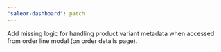 ```yaml
---
"saleor-dashboard": patch
---
```


Add missing logic for handling product variant metadata when accessed from order line modal (on order details page).
